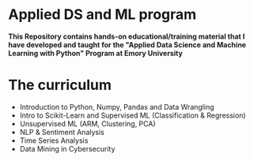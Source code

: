 # Applied DS and ML program
**This Repository contains hands-on educational/training material that I have developed and taught for the "Applied Data Science and Machine Learning with Python" Program at Emory University**

# The curriculum
* Introduction to Python, Numpy, Pandas and Data Wrangling
* Intro to Scikit-Learn and Supervised ML (Classification & Regression)
* Unsupervised ML (ARM, Clustering, PCA)
* NLP & Sentiment Analysis
* Time Series Analysis
* Data Mining in Cybersecurity

